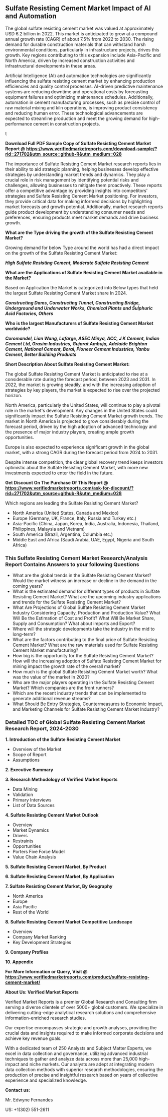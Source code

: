 <h2>Sulfate Resisting Cement Market Impact of AI and Automation</h2><p>The global sulfate resisting cement market was valued at approximately USD 6.2 billion in 2022. This market is anticipated to grow at a compound annual growth rate (CAGR) of about 7.5% from 2022 to 2030. The rising demand for durable construction materials that can withstand harsh environmental conditions, particularly in infrastructure projects, drives this growth. Key regions contributing to this expansion include Asia-Pacific and North America, driven by increased construction activities and infrastructural developments in these areas.</p><p>Artificial Intelligence (AI) and automation technologies are significantly influencing the sulfate resisting cement market by enhancing production efficiencies and quality control processes. AI-driven predictive maintenance systems are reducing downtime and operational costs by forecasting equipment failures and optimizing maintenance schedules. Additionally, automation in cement manufacturing processes, such as precise control of raw material mixing and kiln operations, is improving product consistency and reducing human error. These technological advancements are expected to streamline production and meet the growing demand for high-performance cement in construction projects.</p>t</p><p id="" class=""><strong>Download Full PDF Sample Copy of Sulfate Resisting Cement Market Report @ <a href="https://www.verifiedmarketreports.com/download-sample/?rid=271702&utm_source=github-R&utm_medium=028" target="_blank">https://www.verifiedmarketreports.com/download-sample/?rid=271702&utm_source=github-R&utm_medium=028</a></strong></p><p>The importance of&nbsp;Sulfate Resisting Cement Market research reports lies in their ability to aid strategic planning, helping businesses develop effective strategies by understanding market trends and dynamics. They play a crucial role in risk management by identifying potential risks and challenges, allowing businesses to mitigate them proactively. These reports offer a competitive advantage by providing insights into competitors' strategies and Sulfate Resisting Cement Market positioning. For investors, they provide critical data for making informed decisions by highlighting market forecasts and growth potential. Additionally, market research reports guide product development by understanding consumer needs and preferences, ensuring products meet market demands and drive business growth.</p><p><strong>What are the&nbsp;Type driving the growth of the Sulfate Resisting Cement Market?</strong></p><p id="" class="">Growing demand for below Type around the world has had a direct impact on the growth of the Sulfate Resisting Cement Market:</p><em><strong>High Sulfate Resisting Cement, Moderate Sulfate Resisting Cement</strong></em></p><strong>What are the&nbsp;Applications&nbsp;of Sulfate Resisting Cement Market available in the Market?</strong></p><p id="" class="">Based on Application the Market is categorized into Below types that held the largest Sulfate Resisting Cement Market share In 2024.</p><em><strong>Constructing Dams, Constructing Tunnel, Constructing Bridge, Underground and Underwater Works, Chemical Plants and Sulphuric Acid Factories, Others</strong></em></p><strong>Who is the largest Manufacturers of Sulfate Resisting Cement Market worldwide?</strong></p><p><em><strong>Coromandel, Lian Wang, Lafarge, ASEC Minya, ACC, J K Cement, Indian Cement Ltd, Grasim Industries, Gujarat Ambuja, Adelaide Brighton Cement, National Cement, Boral, Pioneer Cement Industries, Yanbu Cement, Better Building Products</strong></em></p><p id="" class=""><strong>Short Description About Sulfate Resisting Cement Market:</strong></p><p>The global Sulfate Resisting Cement Market is anticipated to rise at a considerable rate during the forecast period, between 2023 and 2031. In 2022, the market is growing steadily, and with the increasing adoption of strategies by key players, the market is expected to rise over the projected horizon.</p><p>North America, particularly the United States, will continue to play a pivotal role in the market's development. Any changes in the United States could significantly impact the Sulfate Resisting Cement Market growth trends. The market in North America is projected to grow considerably during the forecast period, driven by the high adoption of advanced technology and the presence of major industry players, creating ample growth opportunities.</p><p>Europe is also expected to experience significant growth in the global market, with a strong CAGR during the forecast period from 2024 to 2031.</p><p>Despite intense competition, the clear global recovery trend keeps investors optimistic about the Sulfate Resisting Cement Market, with more new investments expected to enter the field in the future.</p><p id="" class=""><strong>Get Discount On The Purchase Of This Report @ <a href="https://www.verifiedmarketreports.com/ask-for-discount/?rid=271702&utm_source=github-R&utm_medium=028" target="_blank">https://www.verifiedmarketreports.com/ask-for-discount/?rid=271702&utm_source=github-R&utm_medium=028</a></strong></p>Which regions are leading the Sulfate Resisting Cement Market?</p><ul><li>North America (United States, Canada and Mexico)</li><li>Europe (Germany, UK, France, Italy, Russia and Turkey etc.)</li><li>Asia-Pacific (China, Japan, Korea, India, Australia, Indonesia, Thailand, Philippines, Malaysia and Vietnam)</li><li>South America (Brazil, Argentina, Columbia etc.)</li><li>Middle East and Africa (Saudi Arabia, UAE, Egypt, Nigeria and South Africa)</li></ul><h3 id="" class="">This Sulfate Resisting Cement Market Research/Analysis Report Contains Answers to your following Questions</h3><ul><li>What are the global trends in the Sulfate Resisting Cement Market? Would the market witness an increase or decline in the demand in the coming years?</li><li>What is the estimated demand for different types of products in Sulfate Resisting Cement Market? What are the upcoming industry applications and trends for the Sulfate Resisting Cement Market?</li><li>What Are Projections of Global Sulfate Resisting Cement Market Industry Considering Capacity, Production and Production Value? What Will Be the Estimation of Cost and Profit? What Will Be Market Share, Supply and Consumption? What about imports and Export?</li><li>Where will the strategic developments take the industry in the mid to long-term?</li><li>What are the factors contributing to the final price of Sulfate Resisting Cement Market? What are the raw materials used for Sulfate Resisting Cement Market manufacturing?</li><li>How big is the opportunity for the Sulfate Resisting Cement Market? How will the increasing adoption of Sulfate Resisting Cement Market for mining impact the growth rate of the overall market?</li><li>How much is the global Sulfate Resisting Cement Market worth? What was the value of the market In 2020?</li><li>Who are the major players operating in the Sulfate Resisting Cement Market? Which companies are the front runners?</li><li>Which are the recent industry trends that can be implemented to generate additional revenue streams?</li><li>What Should Be Entry Strategies, Countermeasures to Economic Impact, and Marketing Channels for Sulfate Resisting Cement Market Industry?</li></ul><h3 id="" class="">Detailed TOC of Global Sulfate Resisting Cement Market Research Report, 2024-2030</h3><p id="" class=""><strong>1. Introduction of the Sulfate Resisting Cement Market</strong></p><ul><li>Overview of the Market</li><li>Scope of Report</li><li>Assumptions</li></ul><p id="" class=""><strong>2. Executive Summary</strong></p><p id="" class=""><strong>3. Research Methodology of Verified Market Reports</strong></p><ul><li>Data Mining</li><li>Validation</li><li>Primary Interviews</li><li>List of Data Sources</li></ul><p id="" class=""><strong>4. Sulfate Resisting Cement Market Outlook</strong></p><ul><li>Overview</li><li>Market Dynamics</li><li>Drivers</li><li>Restraints</li><li>Opportunities</li><li>Porters Five Force Model</li><li>Value Chain Analysis</li></ul><p id="" class=""><strong>5. Sulfate Resisting Cement Market, By Product</strong></p><p id="" class=""><strong>6. Sulfate Resisting Cement Market, By Application</strong></p><p id="" class=""><strong>7. Sulfate Resisting Cement Market, By Geography</strong></p><ul><li>North America</li><li>Europe</li><li>Asia Pacific</li><li>Rest of the World</li></ul><p id="" class=""><strong>8. Sulfate Resisting Cement Market Competitive Landscape</strong></p><ul><li>Overview</li><li>Company Market Ranking</li><li>Key Development Strategies</li></ul><p id="" class=""><strong>9. Company Profiles</strong></p><p id="" class=""><strong>10. Appendix</strong></p><p id="" class=""><strong>For More Information or Query, Visit @ <a href="https://www.verifiedmarketreports.com/product/sulfate-resisting-cement-market/" target="_blank">https://www.verifiedmarketreports.com/product/sulfate-resisting-cement-market/</a></strong></p><p id="" class=""><strong>About Us: Verified Market Reports</strong></p><p id="" class="">Verified Market Reports is a premier Global Research and Consulting firm serving a diverse clientele of over 5000+ global customers. We specialize in delivering cutting-edge analytical research solutions and comprehensive information-enriched research studies.</p><p id="" class="">Our expertise encompasses strategic and growth analyses, providing the crucial data and insights required to make informed corporate decisions and achieve key revenue goals.</p><p id="" class="">With a dedicated team of 250 Analysts and Subject Matter Experts, we excel in data collection and governance, utilizing advanced industrial techniques to gather and analyze data across more than 25,000 high-impact and niche markets. Our analysts are adept at integrating modern data collection methods with superior research methodologies, ensuring the production of precise and insightful research based on years of collective experience and specialized knowledge.</p><p id="" class=""><strong>Contact us:</strong></p><p id="" class="">Mr. Edwyne Fernandes</p><p id="" class="">US: +1(302) 551-2611</p>